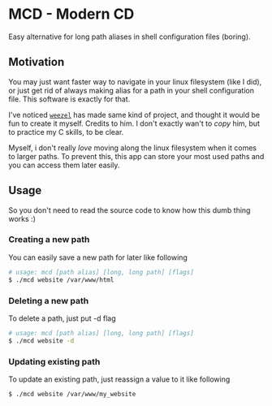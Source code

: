 # MCD - Modern CD
Easy alternative for long path aliases in shell configuration files (boring).

## Motivation
You may just want faster way to navigate in your linux filesystem (like I did), or just get rid of always making alias for a path in your shell configuration file. This software is exactly for that.

I've noticed [`weezel`](https://github.com/weezel) has made same kind of project, and thought it would be fun to create it myself.
Credits to him. 
I don't exactly wan't to *copy* him, but to practice my C skills, to be clear.

Myself, i don't really _love_ moving along the linux filesystem when it comes to larger paths.
To prevent this, this app can store your most used paths and you can access them later easily.

## Usage

So you don't need to read the source code to know how this dumb thing works :)

### Creating a new path

You can easily save a new path for later like following

```sh
# usage: mcd [path alias] [long, long path] [flags] 
$ ./mcd website /var/www/html 
```

### Deleting a new path

To delete a path, just put -d flag

```sh
# usage: mcd [path alias] [long, long path] [flags] 
$ ./mcd website -d
```

### Updating existing path

To update an existing path, just reassign a value to it like following

```sh
$ ./mcd website /var/www/my_website
```

### 
